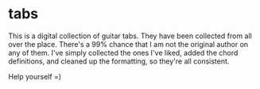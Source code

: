 # tabs

This is a digital collection of guitar tabs.  They have been collected from all over the place.  There's a 99% chance that I am not the original author on any of them.  I've simply collected the ones I've liked, added the chord definitions, and cleaned up the formatting, so they're all consistent.  

Help yourself =)
